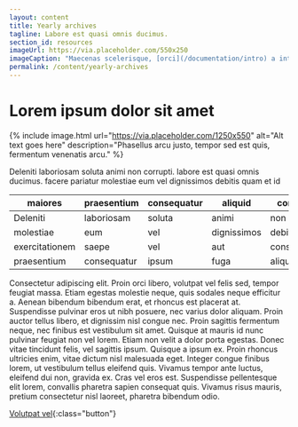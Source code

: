 ```yaml
---
layout: content
title: Yearly archives
tagline: Labore est quasi omnis ducimus.
section_id: resources
imageUrl: https://via.placeholder.com/550x250
imageCaption: "Maecenas scelerisque, [orci](/documentation/intro) a interdum pharetra"
permalink: /content/yearly-archives
---
```

# Lorem ipsum dolor sit amet

{% include image.html url="https://via.placeholder.com/1250x550" alt="Alt text goes here" description="Phasellus arcu justo, tempor sed est quis, fermentum venenatis arcu." %}

Deleniti laboriosam soluta animi non corrupti. labore est quasi omnis ducimus. facere pariatur molestiae eum vel dignissimos debitis quam et id

| maiores  | praesentium  |  consequatur | aliquid  |  corporis |
|---|---|---|---|---|
| Deleniti | laboriosam | soluta | animi | non |
| molestiae | eum | vel | dignissimos | debitis |
| exercitationem | saepe | vel | aut | consectetur |
| praesentium | consequatur | ipsum | fuga | aliquid |

Consectetur adipiscing elit. Proin orci libero, volutpat vel felis sed, tempor feugiat massa. Etiam egestas molestie neque, quis sodales neque efficitur a. Aenean bibendum bibendum erat, et rhoncus est placerat at. Suspendisse pulvinar eros ut nibh posuere, nec varius dolor aliquam. Proin auctor tellus libero, et dignissim nisl congue nec. Proin sagittis fermentum neque, nec finibus est vestibulum sit amet. Quisque at mauris id nunc pulvinar feugiat non vel lorem. Etiam non velit a dolor porta egestas. Donec vitae tincidunt felis, vel sagittis ipsum. Quisque a ipsum ex. Proin rhoncus ultricies enim, vitae dictum nisl malesuada eget. Integer congue finibus lorem, ut vestibulum tellus eleifend quis. Vivamus tempor ante luctus, eleifend dui non, gravida ex. Cras vel eros est. Suspendisse pellentesque elit lorem, convallis pharetra sapien consequat quis. Vivamus risus mauris, pretium consectetur nisl laoreet, pharetra bibendum odio.

[Volutpat vel](/documentation/intro#example-pages){:class="button"}